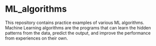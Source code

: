 # ML_algorithms
This repository contains practice examples of various ML algorithms. Machine Learning algorithms are the programs that can learn the hidden patterns from the data, predict the output, and improve the performance from experiences on their own. 
